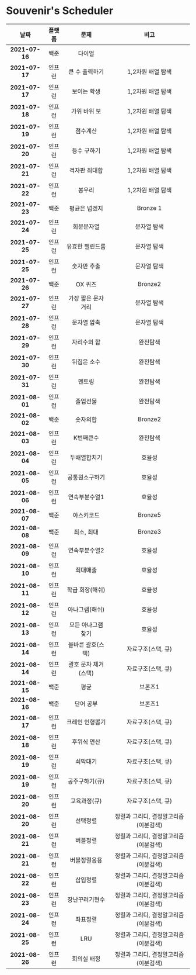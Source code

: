 # Souvenir's Scheduler

|      날짜      | 플랫폼 |         문제         |                 비고                  |
| :------------: | :----: | :------------------: | :-----------------------------------: |
| **2021-07-16** |  백준  |        다이얼        |                                       |
| **2021-07-17** | 인프런 |    큰 수 출력하기    |           1,2차원 배열 탐색           |
| **2021-07-17** | 인프런 |     보이는 학생      |           1,2차원 배열 탐색           |
| **2021-07-18** | 인프런 |     가위 바위 보     |           1,2차원 배열 탐색           |
| **2021-07-19** | 인프런 |       점수계산       |           1,2차원 배열 탐색           |
| **2021-07-20** | 인프런 |     등수 구하기      |           1,2차원 배열 탐색           |
| **2021-07-21** | 인프런 |    격자판 최대합     |           1,2차원 배열 탐색           |
| **2021-07-22** | 인프런 |        봉우리        |           1,2차원 배열 탐색           |
| **2021-07-23** |  백준  |    평균은 넘겠지     |               Bronze 1                |
| **2021-07-24** | 인프런 |      회문문자열      |              문자열 탐색              |
| **2021-07-25** | 인프런 |   유효한 팰린드롬    |              문자열 탐색              |
| **2021-07-25** | 인프런 |     숫자만 추출      |              문자열 탐색              |
| **2021-07-26** |  백준  |       OX 퀴즈        |                Bronze2                |
| **2021-07-27** | 인프런 |  가장 짧은 문자거리  |              문자열 탐색              |
| **2021-07-28** | 인프런 |     문자열 압축      |              문자열 탐색              |
| **2021-07-29** | 인프런 |     자리수의 합      |               완전탐색                |
| **2021-07-30** | 인프런 |     뒤집은 소수      |               완전탐색                |
| **2021-07-31** | 인프런 |        멘토링        |               완전탐색                |
| **2021-08-01** | 인프런 |       졸업선물       |               완전탐색                |
| **2021-08-02** |  백준  |       숫자의합       |                Bronze2                |
| **2021-08-03** | 인프런 |      K번째큰수       |               완전탐색                |
| **2021-08-04** | 인프런 |     두배열합치기     |                효율성                 |
| **2021-08-05** | 인프런 |    공통원소구하기    |                효율성                 |
| **2021-08-06** | 인프런 |    연속부분수열1     |                효율성                 |
| **2021-08-07** |  백준  |      아스키코드      |                Bronze5                |
| **2021-08-08** |  백준  |      최소, 최대      |                Bronze3                |
| **2021-08-09** | 인프런 |    연속부분수열2     |                효율성                 |
| **2021-08-10** | 인프런 |       최대매출       |                효율성                 |
| **2021-08-11** | 인프런 |   학급 회장(해쉬)    |                효율성                 |
| **2021-08-12** | 인프런 |    아나그램(해쉬)    |                효율성                 |
| **2021-08-13** | 인프런 |  모든 아나그램 찾기  |                효율성                 |
| **2021-08-14** | 인프런 |  올바른 괄호(스택)   |          자료구조(스택, 큐)           |
| **2021-08-14** | 인프런 | 괄호 문자 제거(스택) |          자료구조(스택, 큐)           |
| **2021-08-15** |  백준  |         평균         |                브론즈1                |
| **2021-08-16** |  백준  |      단어 공부       |                브론즈1                |
| **2021-08-17** | 인프런 |   크레인 인형뽑기    |          자료구조(스택, 큐)           |
| **2021-08-18** | 인프런 |     후위식 연산      |          자료구조(스택, 큐)           |
| **2021-08-19** | 인프런 |       쇠막대기       |          자료구조(스택, 큐)           |
| **2021-08-19** | 인프런 |    공주구하기(큐)    |          자료구조(스택, 큐)           |
| **2021-08-20** | 인프런 |     교육과정(큐)     |          자료구조(스택, 큐)           |
| **2021-08-20** | 인프런 |       선택정렬       | 정렬과 그리디, 결정알고리즘(이분검색) |
| **2021-08-21** | 인프런 |       버블정렬       | 정렬과 그리디, 결정알고리즘(이분검색) |
| **2021-08-21** | 인프런 |     버블정렬응용     | 정렬과 그리디, 결정알고리즘(이분검색) |
| **2021-08-22** | 인프런 |       삽입정렬       | 정렬과 그리디, 결정알고리즘(이분검색) |
| **2021-08-23** | 인프런 |    장난꾸러기현수    | 정렬과 그리디, 결정알고리즘(이분검색) |
| **2021-08-24** | 인프런 |       좌표정렬       | 정렬과 그리디, 결정알고리즘(이분검색) |
| **2021-08-25** | 인프런 |         LRU          | 정렬과 그리디, 결정알고리즘(이분검색) |
| **2021-08-26** | 인프런 |     회의실 배정      | 정렬과 그리디, 결정알고리즘(이분검색) |
